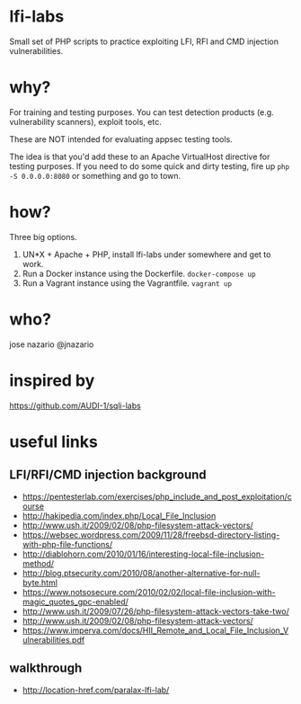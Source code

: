 # lfi-labs

Small set of PHP scripts to practice exploiting LFI, RFI and CMD injection vulnerabilities.

# why?

For training and testing purposes. You can test detection products (e.g. vulnerability scanners), exploit tools, etc. 

These are NOT intended for evaluating appsec testing tools.

The idea is that you'd add these to an Apache VirtualHost directive for testing purposes. If you need to do some quick and dirty testing, fire up `php -S 0.0.0.0:8080` or something and go to town. 

# how?

Three big options.

1. UN\*X + Apache + PHP, install lfi-labs under somewhere and get to work.
2. Run a Docker instance using the Dockerfile. `docker-compose up`
3. Run a Vagrant instance using the Vagrantfile. `vagrant up`

# who?

jose nazario @jnazario

# inspired by 

https://github.com/AUDI-1/sqli-labs

# useful links

## LFI/RFI/CMD injection background
- https://pentesterlab.com/exercises/php_include_and_post_exploitation/course
- http://hakipedia.com/index.php/Local_File_Inclusion
- http://www.ush.it/2009/02/08/php-filesystem-attack-vectors/
- https://websec.wordpress.com/2009/11/28/freebsd-directory-listing-with-php-file-functions/
- http://diablohorn.com/2010/01/16/interesting-local-file-inclusion-method/
- http://blog.ptsecurity.com/2010/08/another-alternative-for-null-byte.html
- https://www.notsosecure.com/2010/02/02/local-file-inclusion-with-magic_quotes_gpc-enabled/
- http://www.ush.it/2009/07/26/php-filesystem-attack-vectors-take-two/
- http://www.ush.it/2009/02/08/php-filesystem-attack-vectors/
- https://www.imperva.com/docs/HII_Remote_and_Local_File_Inclusion_Vulnerabilities.pdf

## walkthrough
- http://location-href.com/paralax-lfi-lab/ 
